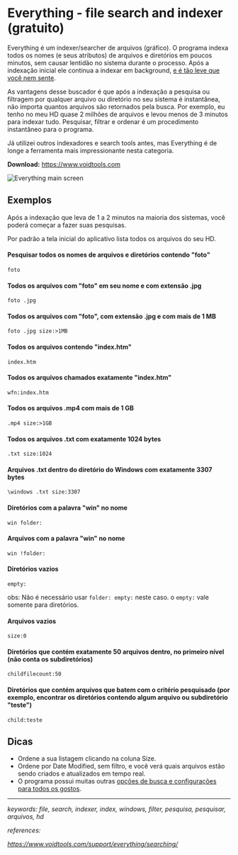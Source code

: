 # Everything - file search and indexer (gratuito)

Everything é um indexer/searcher de arquivos (gráfico). O programa indexa todos os nomes (e seus atributos) de arquivos e diretórios em poucos minutos, sem causar lentidão no sistema durante o processo. Após a indexação inicial ele continua a indexar em background, [e é tão leve que você nem sente](https://www.voidtools.com/faq/#does_everything_hog_my_system_resources).

As vantagens desse buscador é que após a indexação a pesquisa ou filtragem por qualquer arquivo ou diretório no seu sistema é instantânea, não importa quantos arquivos são retornados pela busca. Por exemplo, eu tenho no meu HD quase 2 milhões de arquivos e levou menos de 3 minutos para indexar tudo. Pesquisar, filtrar e ordenar é um procedimento instantâneo para o programa.

Já utilizei outros indexadores e search tools antes, mas Everything é de longe a ferramenta mais impressionante nesta categoria.

**Download:** https://www.voidtools.com

![Everything main screen](https://res.cloudinary.com/llagerlof/image/upload/v1543322783/github/Everything.Search.Window.png)

## Exemplos

Após a indexação que leva de 1 a 2 minutos na maioria dos sistemas, você poderá começar a fazer suas pesquisas.

Por padrão a tela inicial do aplicativo lista todos os arquivos do seu HD.

#### Pesquisar todos os nomes de arquivos e diretórios contendo "foto"

```foto```

#### Todos os arquivos com "foto" em seu nome e com extensão .jpg

```foto .jpg```

#### Todos os arquivos com "foto", com extensão .jpg e com mais de 1 MB

```foto .jpg size:>1MB```

#### Todos os arquivos contendo "index.htm"

```index.htm```

#### Todos os arquivos chamados exatamente "index.htm"

```wfn:index.htm```

#### Todos os arquivos .mp4 com mais de 1 GB

```.mp4 size:>1GB```

#### Todos os arquivos .txt com exatamente 1024 bytes

```.txt size:1024```

#### Arquivos .txt dentro do diretório do Windows com exatamente 3307 bytes

```\windows .txt size:3307```

#### Diretórios com a palavra "win" no nome

```win folder:```

#### Arquivos com a palavra "win" no nome

```win !folder:```

#### Diretórios vazios

```empty:```

obs: Não é necessário usar ```folder: empty:``` neste caso. o ```empty:``` vale somente para diretórios.

#### Arquivos vazios

```size:0```

#### Diretórios que contém exatamente 50 arquivos dentro, no primeiro nível (não conta os subdiretórios)

```childfilecount:50```

#### Diretórios que contém arquivos que batem com o critério pesquisado (por exemplo, encontrar os diretórios contendo algum arquivo ou subdiretório "teste")

```child:teste```

## Dicas

 - Ordene a sua listagem clicando na coluna Size.
 - Ordene por Date Modified, sem filtro, e você verá quais arquivos estão sendo criados e atualizados em tempo real.
 - O programa possui muitas outras [opções de busca e configurações para todos os gostos](https://www.voidtools.com/support/everything/searching/).
 
---

*keywords: file, search, indexer, index, windows, filter, pesquisa, pesquisar, arquivos, hd*

*references:*

*https://www.voidtools.com/support/everything/searching/*
